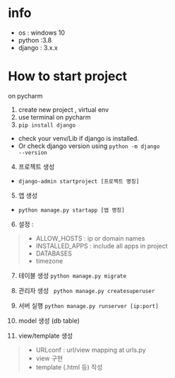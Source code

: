 # info 
- os : windows 10
- python :3.8
- django : 3.x.x

# How to start project 
on pycharm
1. create new project , virtual env
2. use terminal on pycharm
3. <code>pip install django</code>

 - check your venv/Lib if django is installed. 
 - Or check django version using <code>python -m django --version</code>

4. 프로젝트 생성
 - <code>django-admin startproject [프로젝트 명칭]</code>
5. 앱 생성 
 - <code>python manage.py startapp [앱 명칭]</code>
6. 설정 : 
> - ALLOW_HOSTS : ip or domain names
> - INSTALLED_APPS : include all apps in project
> - DATABASES
> - timezone

7. 테이블 생성 
<code>python manage.py migrate</code>

8. 관리자 생성
<code> python manage.py createsuperuser </code>

9. 서버 실행
 <code>python manage.py runserver [ip:port] </code>

10. model 생성 (db table)

11. view/template 생성
> - URLconf : url/view mapping at urls.py
> - view 구현
> - template (.html 등) 작성


	       
